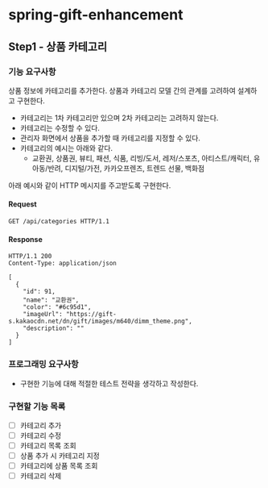 # spring-gift-enhancement

## Step1 - 상품 카테고리

### 기능 요구사항

상품 정보에 카테고리를 추가한다. 상품과 카테고리 모델 간의 관계를 고려하여 설계하고 구현한다.

- 카테고리는 1차 카테고리만 있으며 2차 카테고리는 고려하지 않는다.
- 카테고리는 수정할 수 있다.
- 관리자 화면에서 상품을 추가할 때 카테고리를 지정할 수 있다.
- 카테고리의 예시는 아래와 같다.
  - 교환권, 상품권, 뷰티, 패션, 식품, 리빙/도서, 레저/스포츠, 아티스트/캐릭터, 유아동/반려, 디지털/가전, 카카오프렌즈, 트렌드 선물, 백화점

아래 예시와 같이 HTTP 메시지를 주고받도록 구현한다.

#### Request
```http
GET /api/categories HTTP/1.1
```

#### Response
```http
HTTP/1.1 200 
Content-Type: application/json

[
  {
    "id": 91,
    "name": "교환권",
    "color": "#6c95d1",
    "imageUrl": "https://gift-s.kakaocdn.net/dn/gift/images/m640/dimm_theme.png",
    "description": ""
  }
]
```

### 프로그래밍 요구사항
- 구현한 기능에 대해 적절한 테스트 전략을 생각하고 작성한다.

### 구현할 기능 목록
- [ ] 카테고리 추가
- [ ] 카테고리 수정
- [ ] 카테고리 목록 조회
- [ ] 상품 추가 시 카테고리 지정
- [ ] 카테고리에 상품 목록 조회
- [ ] 카테고리 삭제
